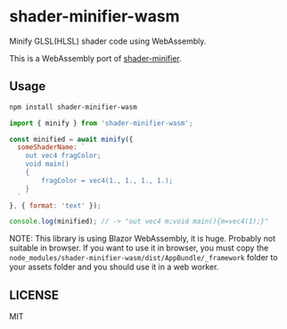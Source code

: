 # shader-minifier-wasm

Minify GLSL(HLSL) shader code using WebAssembly.

This is a WebAssembly port of [shader-minifier](https://github.com/laurentlb/shader-minifier).

## Usage

```sh
npm install shader-minifier-wasm
```

```javascript
import { minify } from 'shader-minifier-wasm';

const minified = await minify({
  someShaderName: `
    out vec4 fragColor;
    void main()
    {
        fragColor = vec4(1., 1., 1., 1.);
    }
  `
}, { format: 'text' });

console.log(minified); // -> "out vec4 m;void main(){m=vec4(1);}"
```

NOTE: This library is using Blazor WebAssembly, it is huge. Probably not suitable in browser. If you want to use it in browser, you must copy the `node_modules/shader-minifier-wasm/dist/AppBundle/_framework` folder to your assets folder and you should use it in a web worker.

## LICENSE

MIT
